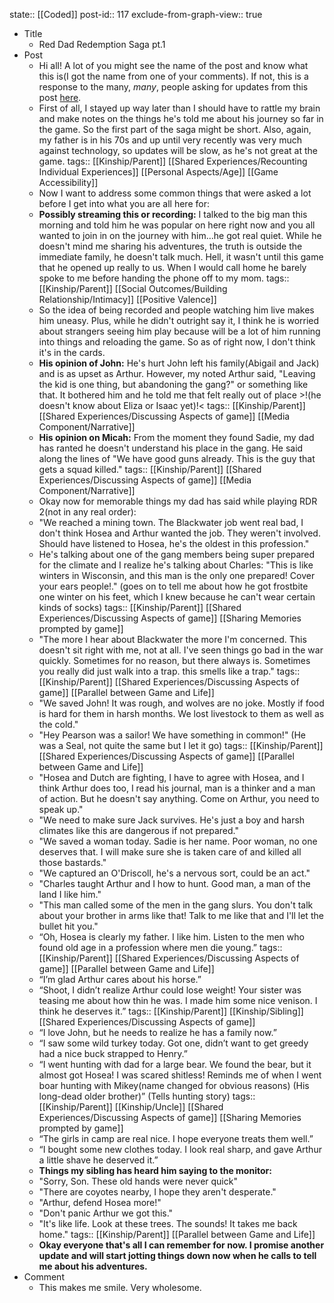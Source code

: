 state:: [[Coded]]
post-id:: 117
exclude-from-graph-view:: true

- Title
  - Red Dad Redemption Saga pt.1
- Post
  - Hi all! A lot of you might see the name of the post and know what this is(I got the name from one of your comments). If not, this is a response to the many, _many_, people asking for updates from this post [here](https://www.reddit.com/r/reddeadredemption/comments/rk80v8/my_dad_is_playing_rdr_2_and_hes_attached_to_his/).
  - First of all, I stayed up way later than I should have to rattle my brain and make notes on the things he's told me about his journey so far in the game. So the first part of the saga might be short. Also, again, my father is in his 70s and up until very recently was very much against technology, so updates will be slow, as he's not great at the game.
    tags:: [[Kinship/Parent]] [[Shared Experiences/Recounting Individual Experiences]] [[Personal Aspects/Age]] [[Game Accessibility]]
  - Now I want to address some common things that were asked a lot before I get into what you are all here for:
  - **Possibly streaming this or recording:** I talked to the big man this morning and told him he was popular on here right now and you all wanted to join in on the journey with him...he got real quiet. While he doesn't mind me sharing his adventures, the truth is outside the immediate family, he doesn't talk much. Hell, it wasn't until this game that he opened up really to us. When I would call home he barely spoke to me before handing the phone off to my mom.
    tags:: [[Kinship/Parent]] [[Social Outcomes/Building Relationship/Intimacy]] [[Positive Valence]]
  - So the idea of being recorded and people watching him live makes him uneasy. Plus, while he didn't outright say it, I think he is worried about strangers seeing him play because will be a lot of him running into things and reloading the game. So as of right now, I don't think it's in the cards.
  - **His opinion of John:** He's hurt John left his family(Abigail and Jack) and is as upset as Arthur. However, my noted Arthur said, "Leaving the kid is one thing, but abandoning the gang?" or something like that. It bothered him and he told me that felt really out of place >!(he doesn't know about Eliza or Isaac yet)!<
    tags:: [[Kinship/Parent]] [[Shared Experiences/Discussing Aspects of game]] [[Media Component/Narrative]]
  - **His opinion on Micah:** From the moment they found Sadie, my dad has ranted he doesn't understand his place in the gang. He said along the lines of "We have good guns already. This is the guy that gets a squad killed."
    tags:: [[Kinship/Parent]] [[Shared Experiences/Discussing Aspects of game]] [[Media Component/Narrative]]
  - Okay now for memorable things my dad has said while playing RDR 2(not in any real order):
  - "We reached a mining town. The Blackwater job went real bad, I don't think Hosea and Arthur wanted the job. They weren't involved. Should have listened to Hosea, he's the oldest in this profession."
  - He's talking about one of the gang members being super prepared for the climate and I realize he's talking about Charles: "This is like winters in Wisconsin, and this man is the only one prepared! Cover your ears people!." (goes on to tell me about how he got frostbite one winter on his feet, which I knew because he can't wear certain kinds of socks)
    tags:: [[Kinship/Parent]] [[Shared Experiences/Discussing Aspects of game]] [[Sharing Memories prompted by game]]
  - "The more I hear about Blackwater the more I'm concerned. This doesn't sit right with me, not at all. I've seen things go bad in the war quickly. Sometimes for no reason, but there always is. Sometimes you really did just walk into a trap. this smells like a trap."
    tags:: [[Kinship/Parent]] [[Shared Experiences/Discussing Aspects of game]] [[Parallel between Game and Life]]
  - "We saved John! It was rough, and wolves are no joke. Mostly if food is hard for them in harsh months. We lost livestock to them as well as the cold."
  - "Hey Pearson was a sailor! We have something in common!" (He was a Seal, not quite the same but I let it go)
    tags:: [[Kinship/Parent]] [[Shared Experiences/Discussing Aspects of game]] [[Parallel between Game and Life]]
  - "Hosea and Dutch are fighting, I have to agree with Hosea, and I think Arthur does too, I read his journal, man is a thinker and a man of action. But he doesn't say anything. Come on Arthur, you need to speak up."
  - "We need to make sure Jack survives. He's just a boy and harsh climates like this are dangerous if not prepared."
  - "We saved a woman today. Sadie is her name. Poor woman, no one deserves that. I will make sure she is taken care of and killed all those bastards."
  - "We captured an O'Driscoll, he's a nervous sort, could be an act."
  - "Charles taught Arthur and I how to hunt. Good man, a man of the land I like him."
  - "This man called some of the men in the gang slurs. You don't talk about your brother in arms like that! Talk to me like that and I'll let the bullet hit you."
  - “Oh, Hosea is clearly my father. I like him. Listen to the men who found old age in a profession where men die young.”
    tags:: [[Kinship/Parent]] [[Shared Experiences/Discussing Aspects of game]] [[Parallel between Game and Life]]
  - “I’m glad Arthur cares about his horse.”
  - “Shoot, I didn’t realize Arthur could lose weight! Your sister was teasing me about how thin he was. I made him some nice venison. I think he deserves it.”
    tags:: [[Kinship/Parent]] [[Kinship/Sibling]] [[Shared Experiences/Discussing Aspects of game]]
  - “I love John, but he needs to realize he has a family now.”
  - “I saw some wild turkey today. Got one, didn’t want to get greedy had a nice buck strapped to Henry.”
  - “I went hunting with dad for a large bear. We found the bear, but it almost got Hosea! I was scared shitless! Reminds me of when I went boar hunting with Mikey(name changed for obvious reasons) (His long-dead older brother)” (Tells hunting story)
    tags:: [[Kinship/Parent]] [[Kinship/Uncle]] [[Shared Experiences/Discussing Aspects of game]] [[Sharing Memories prompted by game]]
  - “The girls in camp are real nice. I hope everyone treats them well.”
  - “I bought some new clothes today. I look real sharp, and gave Arthur a little shave he deserved it.”
  - **Things my sibling has heard him saying to the monitor:**
  - "Sorry, Son. These old hands were never quick"
  - "There are coyotes nearby, I hope they aren't desperate."
  - "Arthur, defend Hosea more!"
  - "Don't panic Arthur we got this."
  - "It's like life. Look at these trees. The sounds! It takes me back home."
    tags:: [[Kinship/Parent]] [[Parallel between Game and Life]]
  - **Okay everyone that's all I can remember for now. I promise another update and will start jotting things down now when he calls to tell me about his adventures.**
- Comment
  - This makes me smile. Very wholesome.
